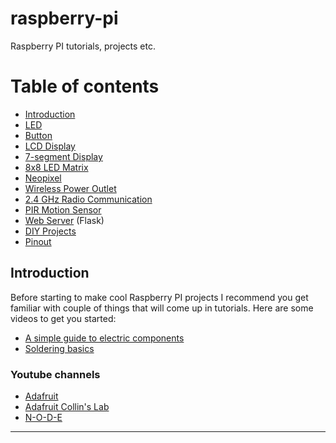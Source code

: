 # raspberry-pi
Raspberry PI tutorials, projects etc.

Table of contents
=================
* [Introduction](#introduction)
* [LED]
* [Button]
* [LCD Display]
* [7-segment Display]
* [8x8 LED Matrix]
* [Neopixel]
* [Wireless Power Outlet]
* [2.4 GHz Radio Communication]
* [PIR Motion Sensor]
* [Web Server] (Flask)
* [DIY Projects]
* [Pinout]

## Introduction

Before starting to make cool Raspberry PI projects I recommend you get familiar with couple of things that will come up in tutorials. Here are some videos to get you started:

- [A simple guide to electric components](https://www.youtube.com/watch?v=6Maq5IyHSuc&t)
- [Soldering basics](https://www.youtube.com/watch?v=QKbJxytERvg)

### Youtube channels

- [Adafruit](https://www.youtube.com/user/adafruit)
- [Adafruit Collin's Lab](https://www.youtube.com/playlist?list=PLjF7R1fz_OOU08_hRcayfVZSmTpBCGJbL)
- [N-O-D-E](https://www.youtube.com/channel/UCvrLvII5oxSWEMEkszrxXEA)

-------------------------------
[LED]: https://kbsezginel.github.io/raspberry-pi/LED
[Button]: https://kbsezginel.github.io/raspberry-pi/button
[LCD Display]: https://kbsezginel.github.io/raspberry-pi/16x2-lcd-display
[7-segment Display]: https://kbsezginel.github.io/raspberry-pi/7-segment-display
[8x8 LED Matrix]: https://kbsezginel.github.io/raspberry-pi/8x8-led-matrix
[Wireless Power Outlet]: https://kbsezginel.github.io/raspberry-pi/rf-power-outlet
[Web Server]: https://kbsezginel.github.io/raspberry-pi/web-server
[Neopixel]: https://kbsezginel.github.io/raspberry-pi/neopixel
[DIY Projects]: https://kbsezginel.github.io/raspberry-pi/diy-projects
[2.4 GHz Radio Communication]: https://kbsezginel.github.io/raspberry-pi/RF24
[PIR Motion Sensor]: https://kbsezginel.github.io/raspberry-pi/pir-motion-sensor
[Pinout]: https://kbsezginel.github.io/raspberry-pi/pinout

